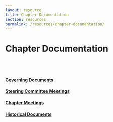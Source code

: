 ```yaml
---
layout: resource
title: Chapter Documentation
section: resources
permalink: /resources/chapter-documentation/
---
```

# Chapter Documentation  

<br>
<br>
<!-- Grid of sub-sections -->
<div class="row justify-content-center align-items-start">

  <!-- Governing Documents -->
  <div class="col-sm-12 col-md-6 mb-4 text-center">
    <h4>
      <a href="{{ '/resources/chapter-documentation/governing-documents/' | relative_url }}">
        Governing Documents
      </a>
    </h4>
  </div>

  <!-- Steering Committee Meetings -->
  <div class="col-sm-12 col-md-6 mb-4 text-center">
    <h4>
      <a href="{{ '/resources/chapter-documentation/steering-committee-meetings/' | relative_url }}">
        Steering Committee Meetings
      </a>
    </h4>
  </div>

  <!-- Chapter Meetings -->
  <div class="col-sm-12 col-md-6 mb-4 text-center">
    <h4>
      <a href="{{ '/resources/chapter-documentation/chapter-meetings/' | relative_url }}">
        Chapter Meetings
      </a>
    </h4>
  </div>

  <!-- Historical Documents -->
  <div class="col-sm-12 col-md-6 mb-4 text-center">
    <h4>
      <a href="{{ '/resources/chapter-documentation/historical-documents/' | relative_url }}">
        Historical Documents
      </a>
    </h4>
  </div>

</div>

